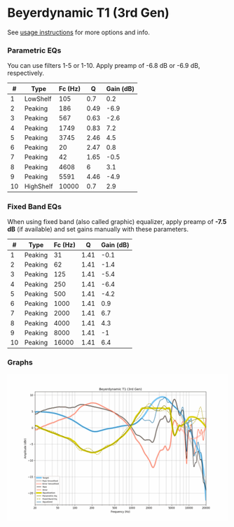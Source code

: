 # Beyerdynamic T1 (3rd Gen)
See [usage instructions](https://github.com/jaakkopasanen/AutoEq#usage) for more options and info.

### Parametric EQs
You can use filters 1-5 or 1-10. Apply preamp of -6.8 dB or -6.9 dB, respectively.

|   # | Type      |   Fc (Hz) |    Q |   Gain (dB) |
|-----|-----------|-----------|------|-------------|
|   1 | LowShelf  |       105 | 0.7  |         0.2 |
|   2 | Peaking   |       186 | 0.49 |        -6.9 |
|   3 | Peaking   |       567 | 0.63 |        -2.6 |
|   4 | Peaking   |      1749 | 0.83 |         7.2 |
|   5 | Peaking   |      3745 | 2.46 |         4.5 |
|   6 | Peaking   |        20 | 2.47 |         0.8 |
|   7 | Peaking   |        42 | 1.65 |        -0.5 |
|   8 | Peaking   |      4608 | 6    |         3.1 |
|   9 | Peaking   |      5591 | 4.46 |        -4.9 |
|  10 | HighShelf |     10000 | 0.7  |         2.9 |

### Fixed Band EQs
When using fixed band (also called graphic) equalizer, apply preamp of **-7.5 dB** (if available) and set gains manually with these parameters.

|   # | Type    |   Fc (Hz) |    Q |   Gain (dB) |
|-----|---------|-----------|------|-------------|
|   1 | Peaking |        31 | 1.41 |        -0.1 |
|   2 | Peaking |        62 | 1.41 |        -1.4 |
|   3 | Peaking |       125 | 1.41 |        -5.4 |
|   4 | Peaking |       250 | 1.41 |        -6.4 |
|   5 | Peaking |       500 | 1.41 |        -4.2 |
|   6 | Peaking |      1000 | 1.41 |         0.9 |
|   7 | Peaking |      2000 | 1.41 |         6.7 |
|   8 | Peaking |      4000 | 1.41 |         4.3 |
|   9 | Peaking |      8000 | 1.41 |        -1   |
|  10 | Peaking |     16000 | 1.41 |         6.4 |

### Graphs
![](./Beyerdynamic%20T1%20(3rd%20Gen).png)
